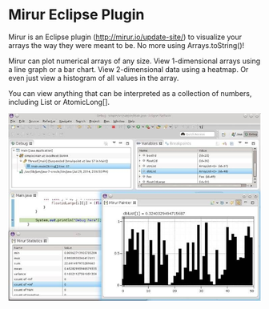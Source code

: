 # Mirur Eclipse Plugin

Mirur is an Eclipse plugin (http://mirur.io/update-site/) to visualize your arrays the way they were meant to be.  No more using Arrays.toString()!

Mirur can plot numerical arrays of any size. View 1-dimensional arrays using a line graph or a bar chart. View 2-dimensional data using a heatmap. Or even just view a histogram of all values in the array.

You can view anything that can be interpreted as a collection of numbers, including List<Number> or AtomicLong[].

![Screenshot](/wp-content/uploads/2014/08/mirur-example.jpg)

